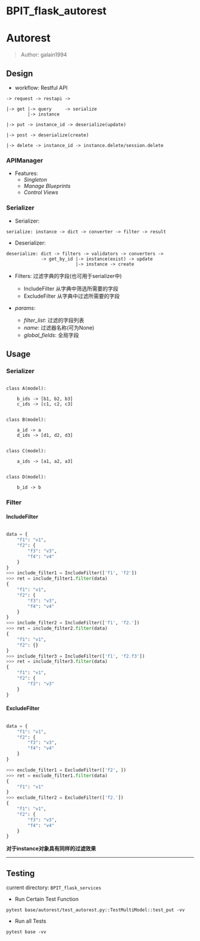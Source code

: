 # BPIT_flask_autorest

# Autorest


> Author: galain1994  


## Design

- workflow: Restful API
```
-> request -> restapi ->

|-> get |-> query     -> serialize
        |-> instance

|-> put -> instance_id -> deserialize(update)

|-> post -> deserialize(create)

|-> delete -> instance_id -> instance.delete/session.delete
```    

### APIManager


- Features:
    - *Singleton*
    - *Manage Blueprints*
    - *Control Views*



### Serializer


- Serializer:
```
serialize: instance -> dict -> converter -> filter -> result
```  




- Deserializer:
```
deserialize: dict -> filters -> validators -> converters ->
             -> get_by_id |-> instance(exist) -> update
                          |-> instance -> create
```    

- Filters: 过滤字典的字段(也可用于serializer中)
    - IncludeFilter  从字典中筛选所需要的字段
    - ExcludeFilter  从字典中过滤所需要的字段

- *params*:
    - *filter_list*: 过滤的字段列表
    - *name*: 过滤器名称(可为None)
    - *global_fields*: 全局字段


## Usage


### Serializer


```

class A(model):

    b_ids -> [b1, b2, b3]
    c_ids -> [c1, c2, c3]


class B(model):

    a_id -> a
    d_ids -> [d1, d2, d3]


class C(model):

    a_ids -> [a1, a2, a3]


class D(model):

    b_id -> b
```



### Filter

####  IncludeFilter

```python

data = {
    "f1": "v1",
    "f2": {
        "f3": "v3",
        "f4": "v4"
    }
}
>>> include_filter1 = IncludeFilter(['f1', 'f2'])
>>> ret = include_filter1.filter(data)
{
    "f1": "v1",
    "f2": {
        "f3": "v3",
        "f4": "v4"
    }
}
>>> include_filter2 = IncludeFilter(['f1', 'f2.'])
>>> ret = include_filter2.filter(data)
{
    "f1": "v1",
    "f2": {}
}
>>> include_filter3 = IncludeFilter(['f1', 'f2.f3'])
>>> ret = include_filter3.filter(data)
{
    "f1": "v1",
    "f2": {
        "f3": "v3"
    }
}
```

#### ExcludeFilter


```python

data = {
    "f1": "v1",
    "f2": {
        "f3": "v3",
        "f4": "v4"
    }
}

>>> exclude_filter1 = ExcludeFilter(['f2', ])
>>> ret = exclude_filter1.filter(data)
{
    "f1": "v1"
}
>>> exclude_filter2 = ExcludeFilter(['f2.'])
{
    "f1": "v1",
    "f2": {
        "f3": "v3",
        "f4": "v4"
    }
}

```

__对于instance对象具有同样的过滤效果__





----------
## Testing

current directory: `BPIT_flask_services`

- Run Certain Test Function
```shell
pytest base/autorest/test_autorest.py::TestMultiModel::test_put -vv
```  


- Run all Tests
```shell
pytest base -vv
```

